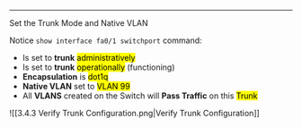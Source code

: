 
---
Set the Trunk Mode and Native VLAN

Notice `show interface fa0/1 switchport` command:
- Is set to **trunk** <mark class="hltr-pink">administratively</mark>
- Is set to **trunk** <mark class="hltr-pink">operationally</mark> (functioning)
- **Encapsulation** is <mark class="hltr-pink">dot1q</mark> 
- **Native VLAN** set to <mark class="hltr-pink">VLAN 99</mark>
- All **VLANS** created on the Switch will **Pass Traffic** on this <mark class="hltr-pink">Trunk</mark>

![[3.4.3 Verify Trunk Configuration.png|Verify Trunk Configuration]]